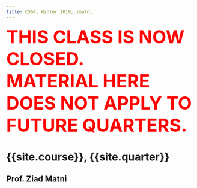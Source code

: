 ```yaml
---
title: CS64, Winter 2019, zmatni
---
```


<p><font color="red" size="28"><b>THIS CLASS IS NOW CLOSED.<br/>MATERIAL HERE DOES NOT APPLY TO FUTURE QUARTERS.</b></font></p>

# {{site.course}}, {{site.quarter}}

## Prof. Ziad Matni

[//]: # (## <span style="color:green">Course Information</span>)
[//]: # ()
[//]: # ({% include info_list.md %})
[//]: # ()
[//]: # (Questions? Post them on Piazza!)
[//]: # ()
[//]: # (## Lecture Notes and Slides)
[//]: # ()
[//]: # ({% include lecnot_table.html %})
[//]: # ()
[//]: # (## Labs)
[//]: # ()
[//]: # (NOTE: All labs must be submitted using turnin, unless specified otherwise.)
[//]: # ()
[//]: # ({% include lab_table.html %})

